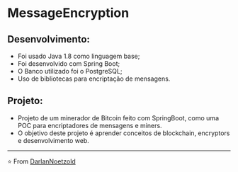 # MessageEncryption
## Desenvolvimento:
* Foi usado Java 1.8 como linguagem base;
* Foi desenvolvido com Spring Boot;
* O Banco utilizado foi o PostgreSQL;
* Uso de bibliotecas para encriptação de mensagens.

## Projeto:
* Projeto de um minerador de Bitcoin feito com SpringBoot, como uma POC para encriptadores de mensagens e miners.
* O objetivo deste projeto é aprender conceitos de blockchain, encryptors e desenvolvimento web.

---
⭐️ From [DarlanNoetzold](https://github.com/DarlanNoetzold)

